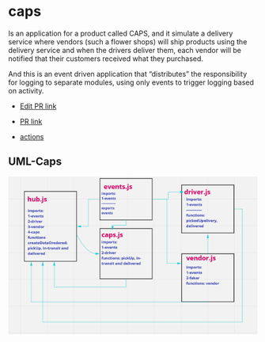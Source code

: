 # caps

Is an application for a product called CAPS, and it simulate a delivery service where vendors (such a flower shops) will ship products using the delivery service and when the drivers deliver them, each vendor will be notified that their customers received what they purchased.

And this is an event driven application that “distributes” the responsibility for logging to separate modules, using only events to trigger logging based on activity.

* [Edit PR link](https://github.com/salammustafa728/caps/pull/4) 

* [PR link](https://github.com/salammustafa728/caps/pull/1)

* [actions](https://github.com/salammustafa728/caps/actions)

## UML-Caps

![uml](./images/uml-caps.png)